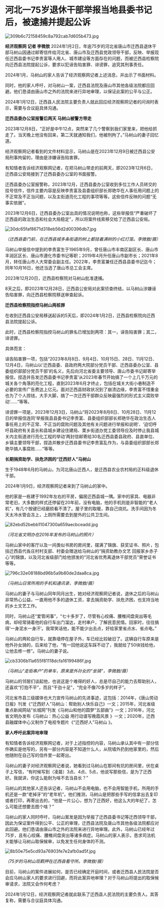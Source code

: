 # 河北一75岁退休干部举报当地县委书记后，被逮捕并提起公诉

![309b6c72158459c8a792cab7d605b473.jpg](https://raw.githubusercontent.com/qqhsx/qqnews_image/main/2024/01/12/河北一75岁退休干部举报当地县委书记后，被逮捕并提起公诉/309b6c72158459c8a792cab7d605b473.jpg)

**经济观察网 记者 李微敖**
2024年1月2日，年逾75岁的河北省唐山市迁西县退休干部马树山因通过邮寄信件给河北省、唐山市及迁西县党政领导干部，反映、举报现任迁西县委书记李贵富等人用人、城市建设等方面存在的问题，而被迁西县检察院向迁西县法院提起公诉，要求以犯诬告陷害罪、诽谤罪，追究其刑事责任。

2024年1月，马树山的家人告诉了经济观察网记者上述消息，并出示了书面材料。

同时，他的家人呼吁，对马树山一案，迁西县法院及唐山市其他各级法院都应回避。他们恳请由唐山市之外的法院来进行异地审理，以保证此案的公平与公正。

2024年1月12日，迁西县人民法院主要负责人就此回应经济观察网记者的问询时表示，需要与合议庭具体沟通。

**迁西县委办公室报警后两天 马树山被警方带走**

2023年12月8日，“正好是中午12点，突然来了几个警察到我们家里来，把他给抓走了。当天晚上他没有回来，第二天就通知我们，他被刑拘了。”马树山的妻子回忆道。

经济观察网记者看到的文件材料显示，马树山是在2023年12月9日被迁西县公安局刑事拘留的，理由是涉嫌诬告陷害罪。

有知情者告诉经济观察网记者，在把马树山带走的前两天，即2023年12月6日，迁西县公安局接到了迁西县委办公室的书面报警。

迁西县委办公室报警称，2023年12月，迁西县委办公室收到多位工作人员转交的挂号信件，信件主要内容是反映李贵富及县委组织部长郑艳华在人事任用问题上的不正常及不正当问题，以及主街道亮化工程的事项等等。这些信件反映的问题“无事实依据”。

2023年12月6日，迁西县委办公室出具的情况说明也称，这些举报信“严重破坏了迁西县的政治生态和社会大局稳定”，所以将案件线索移交给了迁西县公安局。

![30dc65faf8671d318eb56d2d00396db7.jpg](https://raw.githubusercontent.com/qqhsx/qqnews_image/main/2024/01/12/河北一75岁退休干部举报当地县委书记后，被逮捕并提起公诉/30dc65faf8671d318eb56d2d00396db7.jpg)

_（迁西县委门前，在迁西县城多条街道的树上都挂着满树的小红灯笼。李微敖/摄）_

马树山举报信中提到的李贵富生于1965年9月，曾任唐山市丰南区副区长、唐山市丰润区区长、唐山市遵化市委书记等职；2019年4月升任唐山市副市长；2021年8月，转任唐山市人大常委会副主任。2022年，李贵富兼任迁西县县委书记迄今；同年10月16日，他还当选了唐山市总工会主席。

2023年12月20日，迁西县检察院对马树山批准逮捕。

8天之后，即2023年12月28日，迁西县公安局对此案侦查终结，以马树山涉嫌诬告陷害罪，向迁西县检察院移送审查起诉。

**迁西县检察院指控马树山两桩罪**

在收到迁西县公安局移送起诉的5天后，即2024年1月2日，迁西县检察院向迁西县法院提起公诉。

此时，迁西县检察院指控马树山的罪名已增加到两项：其一，诬告陷害罪；其二，诽谤罪。

具体而言：

诬告陷害罪一项，包括“2023年8月8日、9月4日、10月15日、28日、11月12日、12月4日，马树山以‘迁西县委、县政府两大院部分党员干部、迁西县委办公室、县委组织部部分党员干部’的名义，先后向河北省委主要领导、唐山市委书记邮寄举报信，捏造并告发迁西县委书记李贵富‘从2023年春节开始搞了一个上几千万元的城关各个角落的亮化工程，直到2023年6月才终止，包括在城关大街小巷制造不必要的宣传广告费达上亿元。面对迁西县财政状况到了崩溃边缘，李贵富不惜重金也为了个人捞钱，大手大脚，搞了一次迁西干部群众反映最强烈的形式主义腐败举动’……”等等。

诽谤罪一项是，2023年12月3日，马树山“将2023年8月8日、10月28日、11月12日的举报信连同‘举报我县县委书记李贵富、县委组织部部长郑艳华在政治生态人事任用上的不正常、不正当的腐败问题及其他有关问题进行举报和说明’、‘迫切呼吁县政府有关县长和县城乡建设住建局、栗乡街道办党工委领导应及时停止我县城关内主街道进行亮化工程的举动’两封信邮寄给30名迁西县委县政府、县直单位、乡镇主要领导干部，捏造并散步迁西县委书记李贵富乱作为，与县委组织部部长郑艳华搞人事腐败……”等等。

**长期捐资助学、扶危济困的“迁西好人”马树山**

生于1948年6月的马树山，为河北唐山迁西人，是迁西县农业农村局的正科级退休干部。

2024年1月9日，经济观察网记者来到了马树山的家中。

他的家是一栋建于1992年左右的平房，偏居迁西县城一隅。家中的家具、电器非常老旧，大多数的样式还停留在20年前，没有电脑，他的手机则是非智能的“老人机”，有几个按键已经磨损看不清了。屋子里的取暖，靠自己烧炕。洗手间因为冬天太冷水管会冻上，上厕所需要去到屋外的公共卫生间。

![82ebd52bebb11047300a659aecbceadd.jpg](https://raw.githubusercontent.com/qqhsx/qqnews_image/main/2024/01/12/河北一75岁退休干部举报当地县委书记后，被逮捕并提起公诉/82ebd52bebb11047300a659aecbceadd.jpg)

_（河北省文明办在2016年发布的马树山的照片）_

马树山家中的客厅以及一间类似书房的房间里，摆满了锦旗、获奖证书、照片，包括迁西县代各庄村村支部、村委会赠送给马树山的“捐资助教办文艺
回报家乡赤子心”的锦旗，以及河北省级部门给他颁发的“河北省优秀离退休干部党员”荣誉证书等等。

![796c32e08188bd96b5a9b80de2daa8ca.jpg](https://raw.githubusercontent.com/qqhsx/qqnews_image/main/2024/01/12/河北一75岁退休干部举报当地县委书记后，被逮捕并提起公诉/796c32e08188bd96b5a9b80de2daa8ca.jpg)

 _（马树山日常所用的手机和通讯录，李微敖/摄）_

马树山的妻子与马树山同年同月出生，她对经济观察网记者说，退休之后的马树山非常热心公益，一直用他不多的退休工资，拿去捐资助学、扶危济困，也支持当地的乡土文艺工作。

同时，马树山还“爱管闲事”，“七十多岁了，尽管有心绞痛、腰椎间盘突出等毛病，却经常骑着他的自行车出门溜达，走村串户，了解民意民情。回家时，往往搞得‘一身泥水一身汗’。我常笑话他，能不能少出去点，好给家里省点水、省点电。”

马树山的两轮自行车，就靠墙停在屋子外，车已经比较破旧了。这辆自行车原来是他外孙女骑的，后来给了他，“有一回他说这车踩不动了，我就给了50块钱给他，让他去修一修”。马树山的妻子说。

![cb3306b11a655f81118dcfa16199486f.jpg](https://raw.githubusercontent.com/qqhsx/qqnews_image/main/2024/01/12/河北一75岁退休干部举报当地县委书记后，被逮捕并提起公诉/cb3306b11a655f81118dcfa16199486f.jpg)

_（马树山“走街串户”的单车，原来是外孙女的“坐骑”，李微敖/摄）_

马树山的邻居们谈起他，也说这是个难得的好人，总是尽自己的能力去帮助别人，还喜欢“打抱不平”，而且“干劲十足”，“完全不像70多岁的样子”。

河北省市县三级媒体也大力宣传马树山的先进事迹，这包括：2014年，《唐山劳动日报》刊发《“迁西好人”马树山：帮助别人快乐自己》一文；2015年，河北省级重点新闻网站“长城网”刊发《马树山和他的圆梦“五部曲”》一文；2016年，河北省文明办发布《马树山：热心公益
用行动谱写晚霞风景 》一文；2020年，迁西县融媒体中心又制作了电视专题片《“迁西好人”马树山 》。

**家人呼吁此案异地审理**

有知情者告诉经济观察网记者，对于上述指控的内容，马树山承认其中有一部分信件确实是他写的，另有一部分内容是不知道什么人，从院墙外扔到他家里的，然后他随附在自己写的信件里一起寄出。

马树山的妻子对经济观察网记者说，她看到过马树山在那间有炕的房间里，伏在桌子上写信，“有时候写到（凌晨）3点、4点、5点，他说写那些信，是为了迁西好。我就讲，你这么能耐为啥不去当县长？”

马树山的其他家人还告诉记者，马树山不会用电脑，也不会用智能手机，所用的手机还是一款“老掉牙”的“老年机”。他们推测，马树山是把那些手写的信拿出去复印或者打印，再寄出去的，“他是一片公心，想为了迁西好，他这么大的年纪了，怎么可能还想要去图个啥？”

马树山的家人同时呼吁，马树山案发是因为举报了迁西县委书记等迁西领导干部，因此为保证案件得到公平、公正的审理，迁西县法院及唐山市其他各级法院都应对此回避。他们恳请由唐山市之外的法院来进行异地审理。此外，马树山已经年过75岁，且有心绞痛、腰椎间盘突出等诸多病症。马树山的家人表示，恳求司法机关能够让马树山取保候审，以免发生任何身体的不测。

![8b50e75e5cd93a76903fe7e2afb0ad5f.jpg](https://raw.githubusercontent.com/qqhsx/qqnews_image/main/2024/01/12/河北一75岁退休干部举报当地县委书记后，被逮捕并提起公诉/8b50e75e5cd93a76903fe7e2afb0ad5f.jpg)

_（75岁的马树山现羁押在迁西县看守所。李微敖/摄）_

目前，马树山的案件进展如何，是否已经确定开庭时间，或者迁西县人民法院是否会应马树山家人的要求进行回避，而将此案异地审理？对于马树山将提出的取保候审请求，法院又会作何考虑？

2024年1月12日，经济观察网记者就此联系了迁西县人民法院的主要负责人。其答复称，需要与合议庭具体沟通。

